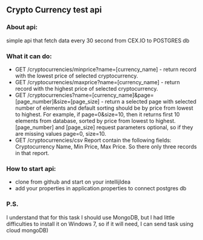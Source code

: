 ## Crypto Currency test api
### About api: 
simple api that fetch data every 30 second from CEX.IO to POSTGRES db
### What it can do:
* GET /cryptocurrencies/minprice?name=[currency_name] - return record with the lowest price of selected cryptocurrency.
* GET /cryptocurrencies/maxprice?name=[currency_name] - return record with the highest price of selected cryptocurrency.
* GET /cryptocurrencies?name=[currency_name]&page=[page_number]&size=[page_size] - return a selected page with selected number of elements and default sorting should be by price from lowest to highest. For example, if page=0&size=10, then it returns first 10 elements from database, sorted by price from lowest to highest. [page_number] and [page_size] request parameters optional, so if they are missing values page=0, size=10.
* GET /cryptocurrencies/csv Report contain the following fields: Cryptocurrency Name, Min Price, Max Price. So there only three records in that report.
### How to start api:
* clone from github and start on your intellijIdea
* add your properties in application.properties to connect postgres db

### P.S.
I understand that for this task I should use MongoDB, but I had little difficulties to install it on Windows 7, 
so if it will need, I can send task using cloud mongoDB) 